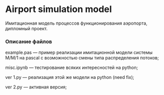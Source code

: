 # Airport simulation model
Имитационная модель процессов функционирования аэропорта, дипломный проект.

### Описание файлов
example.pas — пример реализации имитационной модели системы M/M/1 на pascal с возможностью смены типа распределения потоков;

misc.ipynb — тестирование всяких интересностей на python;

ver 1.py — реализация этой же модели на python (need fix);

ver 2.py — активная версия;
